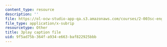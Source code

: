```yaml
---
content_type: resource
description: ''
file: https://ol-ocw-studio-app-qa.s3.amazonaws.com/courses/2-003sc-engineering-dynamics-fall-2011/9f5ad75b364fa934e663baf822925bbb_63sIgMvBuEQ.srt
file_type: application/x-subrip
resourcetype: Other
title: 3play caption file
uid: 9f5ad75b-364f-a934-e663-baf822925bbb
---
```

